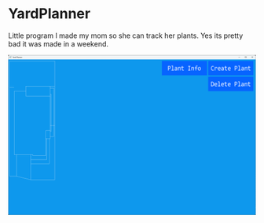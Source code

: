 # YardPlanner

Little program I made my mom so she can track her plants. Yes its pretty bad it was made in a weekend.

![Screenshot](/images/readme.png)
